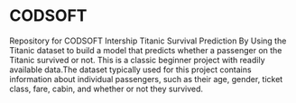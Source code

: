 # CODSOFT
Repository for CODSOFT Intership
Titanic Survival Prediction
By Using the Titanic dataset to build a model that predicts whether a
passenger on the Titanic survived or not. This is a classic beginner
project with readily available data.The dataset typically used for this project contains information
about individual passengers, such as their age, gender, ticket
class, fare, cabin, and whether or not they survived.
